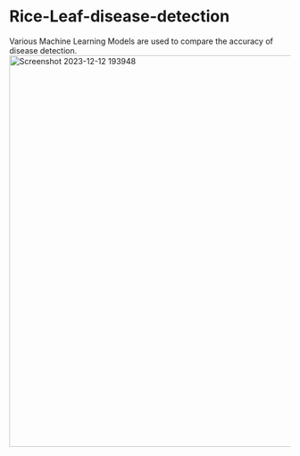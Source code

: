 # Rice-Leaf-disease-detection
Various Machine Learning Models are used to compare the accuracy of disease detection.
<img width="702" alt="Screenshot 2023-12-12 193948" src="https://github.com/BhAvYa010/Rice-Leaf-disease-detection/assets/96838352/bd6f3d22-63cd-4072-b311-2a422afcf20f">
